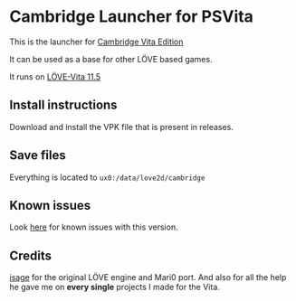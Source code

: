 # Cambridge Launcher for PSVita

This is the launcher for [Cambridge Vita Edition](https://github.com/L0Wigh/Cambridge)

It can be used as a base for other LÖVE based games.

It runs on [LÖVE-Vita 11.5](https://github.com/L0Wigh/love-vita)

## Install instructions

Download and install the VPK file that is present in releases.

## Save files

Everything is located to `ux0:/data/love2d/cambridge`

## Known issues

Look [here](https://github.com/L0Wigh/Cambridge#known-issues) for known issues with this version.

## Credits

[isage](https://github.com/isage) for the original LÖVE engine and Mari0 port. And also for all the help he gave me on **every single** projects I made for the Vita.
